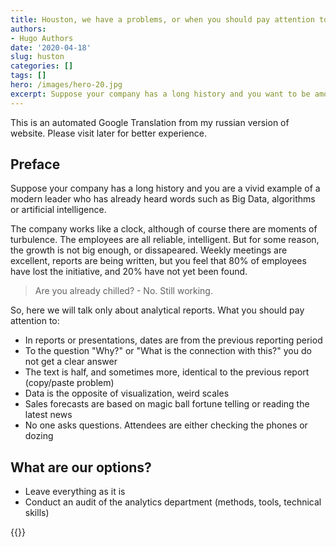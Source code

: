 ```yaml
---
title: Houston, we have a problems, or when you should pay attention to the quality of analytical data
authors:
- Hugo Authors
date: '2020-04-18'
slug: huston
categories: []
tags: []
hero: /images/hero-20.jpg
excerpt: Suppose your company has a long history and you want to be among the high-tech in your field.
---
```


This is an automated Google Translation from my russian version of website. Please visit later for better experience.

## Preface

Suppose your company has a long history and you are a vivid example of a modern leader who has already heard words such as Big Data, algorithms or artificial intelligence.

The company works like a clock, although of course there are moments of turbulence. The employees are all reliable, intelligent. But for some reason, the growth is not big enough, or dissapeared. Weekly meetings are excellent, reports are being written, but you feel that 80% of employees have lost the initiative, and 20% have not yet been found.

> Are you already chilled? - No. Still working.

So, here we will talk only about analytical reports. What you should pay attention to:

* In reports or presentations, dates are from the previous reporting period
* To the question "Why?" or "What is the connection with this?" you do not get a clear answer
* The text is half, and sometimes more, identical to the previous report (copy/paste problem)
* Data is the opposite of visualization, weird scales
* Sales forecasts are based on magic ball fortune telling or reading the latest news
* No one asks questions. Attendees are either checking the phones or dozing


## What are our options?

* Leave everything as it is
* Conduct an audit of the analytics department (methods, tools, technical skills)



{{<subscribe email = "your@email.com">}}